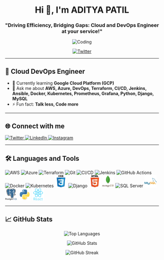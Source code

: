 
<!-- Optional: Header Banner -->
<!-- [![MasterHead](https://1.bp.blogspot.com/-7A4WynwLsM...)](https://itzaadiiiii.io) -->

<h1 align="center">Hi 👋, I'm ADITYA PATIL</h1>
<h3 align="center">"Driving Efficiency, Bridging Gaps: Cloud and DevOps Engineer at your service!"</h3>

<p align="center">
  <img src="https://cdn.dribbble.com/users/1162077/screenshots/3848914/programmer.gif" alt="Coding" width="400" />
</p>

<p align="center">
  <a href="https://x.com/itzaadiiiii_" target="_blank">
    <img src="https://img.shields.io/twitter/follow/itzaadiiiii_?logo=twitter&style=for-the-badge" alt="Twitter" />
  </a>
</p>

---

## 🔭 Cloud DevOps Engineer

- 🌱 Currently learning **Google Cloud Platform (GCP)**
- 💬 Ask me about **AWS, Azure, DevOps, Terraform, CI/CD, Jenkins, Ansible, Docker, Kubernetes, Prometheus, Grafana, Python, Django, MySQL**
- ⚡ Fun fact: **Talk less, Code more**

---

## 🌐 Connect with me

<p align="left">
  <a href="https://twitter.com/itzaadiiiii_" target="_blank">
    <img src="https://raw.githubusercontent.com/rahuldkjain/github-profile-readme-generator/master/src/images/icons/Social/twitter.svg" alt="Twitter" height="30" width="40" />
  </a>
  <a href="https://www.linkedin.com/in/aadiityapatil420/" target="_blank">
    <img src="https://raw.githubusercontent.com/rahuldkjain/github-profile-readme-generator/master/src/images/icons/Social/linked-in-alt.svg" alt="LinkedIn" height="30" width="40" />
  </a>
  <a href="https://instagram.com/itzaadiiiii_" target="_blank">
    <img src="https://raw.githubusercontent.com/rahuldkjain/github-profile-readme-generator/master/src/images/icons/Social/instagram.svg" alt="Instagram" height="30" width="40" />
  </a>
</p>

---

## 🛠️ Languages and Tools

<p align="left">
  <img src="https://www.vectorlogo.zone/logos/amazon_aws/amazon_aws-icon.svg" alt="AWS" width="40" height="40"/>
  <img src="https://www.vectorlogo.zone/logos/microsoft_azure/microsoft_azure-icon.svg" alt="Azure" width="40" height="40"/>
  <img src="https://www.vectorlogo.zone/logos/terraformio/terraformio-icon.svg" alt="Terraform" width="40" height="40"/>
  <img src="https://www.vectorlogo.zone/logos/git-scm/git-scm-icon.svg" alt="Git" width="40" height="40"/>
  <img src="https://imgs.search.brave.com/X-gc54tj5zwabhRm6NiybvGuIvBuY80rXIz_RwgChzo/rs:fit:860:0:0:0/g:ce/aHR0cHM6Ly93d3cu/c2h1dHRlcnN0b2Nr/LmNvbS9pbWFnZS12/ZWN0b3IvdmVjdG9y/LWlsbHVzdHJhdGlv/bi1jaS1jZC1jb250/aW51b3VzLTI2MG53/LTIyNDM5OTExMzEu/anBn" alt="CI/CD" width="40" height="40"/>
  <img src="https://cdn.worldvectorlogo.com/logos/jenkins-1.svg" alt="Jenkins" width="40" height="40"/>
  <img src="https://avatars.githubusercontent.com/u/44036562?s=200&v=4" alt="GitHub Actions" width="40" height="40"/>
  <img src="https://imgs.search.brave.com/stfUnjoNhMd6iTS3lwV7nDIwKu7SDS670RGBOWdjg1s/rs:fit:860:0:0:0/g:ce/aHR0cHM6Ly9jZG4u/aWNvbnNjb3V0LmNv/bS9pY29uL2ZyZWUv/cG5nLTI1Ni9mcmVl/LWRvY2tlci1sb2dv/LWljb24tZG93bmxv/YWQtaW4tc3ZnLXBu/Zy1naWYtZmlsZS1m/b3JtYXRzLS1icmFu/ZC1kZXZlbG9wbWVu/dC10b29scy1wYWNr/LWxvZ29zLWljb25z/LTIyNjA5MS5wbmc_/Zj13ZWJwJnc9MjU2" alt="Docker" width="40" height="40"/>
  <img src="https://imgs.search.brave.com/o9TjXTGve5VbrxwRJJhN7ZIUfC_gy8VWjbL7EbA4Tdo/rs:fit:860:0:0:0/g:ce/aHR0cHM6Ly9zdHls/ZXMucmVkZGl0bWVk/aWEuY29tL3Q1XzMz/ZjY4L3N0eWxlcy9j/b21tdW5pdHlJY29u/X28zdG9jNmVheWli/YjEucG5nP3dpZHRo/PTQ4JmhlaWdodD00/OCZmcmFtZT0xJmF1/dG89d2VicCZjcm9w/PTQ4OjQ4LHNtYXJ0/JnM9ZTU2MzYwMDVj/NmNhZjQ4ZmM4ZmJh/NWZmNGQ2MzY3MDUz/ZjhjMjgxMA" alt="Kubernetes" width="40" height="40"/>
  <img src="https://raw.githubusercontent.com/devicons/devicon/master/icons/css3/css3-original-wordmark.svg" alt="CSS3" width="40" height="40"/>
  <img src="https://cdn.worldvectorlogo.com/logos/django.svg" alt="Django" width="40" height="40"/>
  <img src="https://raw.githubusercontent.com/devicons/devicon/master/icons/html5/html5-original-wordmark.svg" alt="HTML5" width="40" height="40"/>
  <img src="https://raw.githubusercontent.com/devicons/devicon/master/icons/mongodb/mongodb-original-wordmark.svg" alt="MongoDB" width="40" height="40"/>
  <img src="https://www.svgrepo.com/show/303229/microsoft-sql-server-logo.svg" alt="SQL Server" width="40" height="40"/>
  <img src="https://raw.githubusercontent.com/devicons/devicon/master/icons/mysql/mysql-original-wordmark.svg" alt="MySQL" width="40" height="40"/>
  <img src="https://raw.githubusercontent.com/devicons/devicon/master/icons/postgresql/postgresql-original-wordmark.svg" alt="PostgreSQL" width="40" height="40"/>
  <img src="https://raw.githubusercontent.com/devicons/devicon/master/icons/python/python-original.svg" alt="Python" width="40" height="40"/>
  <img src="https://raw.githubusercontent.com/devicons/devicon/master/icons/react/react-original-wordmark.svg" alt="React" width="40" height="40"/>
</p>

---

## 📈 GitHub Stats

<p align="center">
  <img src="https://github-readme-stats.vercel.app/api/top-langs?username=itzaadiiiii&show_icons=true&locale=en&layout=compact" alt="Top Languages" />
</p>

<p align="center">
  <img src="https://github-readme-stats.vercel.app/api?username=itzaadiiiii&show_icons=true&locale=en" alt="GitHub Stats" />
</p>

<p align="center">
  <img src="https://streak-stats.demolab.com?user=itzaadiiiii" alt="GitHub Streak" />
</p>






